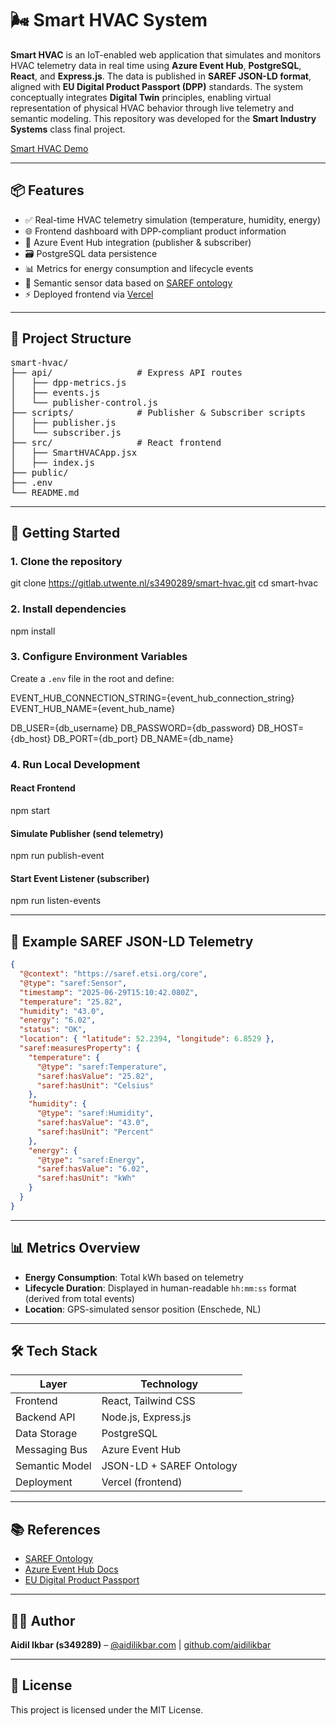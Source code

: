 # 🌬️ Smart HVAC System

**Smart HVAC** is an IoT-enabled web application that simulates and monitors HVAC telemetry data in real time using **Azure Event Hub**, **PostgreSQL**, **React**, and **Express.js**. The data is published in **SAREF JSON-LD format**, aligned with **EU Digital Product Passport (DPP)** standards. The system conceptually integrates **Digital Twin** principles, enabling virtual representation of physical HVAC behavior through live telemetry and semantic modeling. This repository was developed for the **Smart Industry Systems** class final project.

[Smart HVAC Demo](https://smart-hvac.vercel.app/)

---

## 📦 Features

- ✅ Real-time HVAC telemetry simulation (temperature, humidity, energy)
- 🌐 Frontend dashboard with DPP-compliant product information
- 📡 Azure Event Hub integration (publisher & subscriber)
- 🗃️ PostgreSQL data persistence
- 📊 Metrics for energy consumption and lifecycle events
- 🧠 Semantic sensor data based on [SAREF ontology](https://saref.etsi.org/core/)
- ⚡ Deployed frontend via [Vercel](https://vercel.com/)

---

## 🧱 Project Structure

<pre>
smart-hvac/
├── api/                # Express API routes
│   ├── dpp-metrics.js
│   ├── events.js
│   └── publisher-control.js
├── scripts/            # Publisher & Subscriber scripts
│   ├── publisher.js
│   └── subscriber.js
├── src/                # React frontend
│   ├── SmartHVACApp.jsx
│   ├── index.js
├── public/
├── .env
└── README.md
</pre>


---

## 🚀 Getting Started

### 1. Clone the repository

git clone https://gitlab.utwente.nl/s3490289/smart-hvac.git
cd smart-hvac

### 2. Install dependencies

npm install

### 3. Configure Environment Variables

Create a `.env` file in the root and define:

EVENT_HUB_CONNECTION_STRING={event_hub_connection_string}
EVENT_HUB_NAME={event_hub_name}

DB_USER={db_username}
DB_PASSWORD={db_password}
DB_HOST={db_host}
DB_PORT={db_port}
DB_NAME={db_name}

### 4. Run Local Development

#### React Frontend

npm start

#### Simulate Publisher (send telemetry)

npm run publish-event

#### Start Event Listener (subscriber)

npm run listen-events

---

## 🔎 Example SAREF JSON-LD Telemetry

```json
{
  "@context": "https://saref.etsi.org/core",
  "@type": "saref:Sensor",
  "timestamp": "2025-06-29T15:10:42.080Z",
  "temperature": "25.82",
  "humidity": "43.0",
  "energy": "6.02",
  "status": "OK",
  "location": { "latitude": 52.2394, "longitude": 6.8529 },
  "saref:measuresProperty": {
    "temperature": {
      "@type": "saref:Temperature",
      "saref:hasValue": "25.82",
      "saref:hasUnit": "Celsius"
    },
    "humidity": {
      "@type": "saref:Humidity",
      "saref:hasValue": "43.0",
      "saref:hasUnit": "Percent"
    },
    "energy": {
      "@type": "saref:Energy",
      "saref:hasValue": "6.02",
      "saref:hasUnit": "kWh"
    }
  }
}
```

---

## 📊 Metrics Overview

- **Energy Consumption**: Total kWh based on telemetry
- **Lifecycle Duration**: Displayed in human-readable `hh:mm:ss` format (derived from total events)
- **Location**: GPS-simulated sensor position (Enschede, NL)

---

## 🛠️ Tech Stack

| Layer          | Technology                        |
|----------------|-----------------------------------|
| Frontend       | React, Tailwind CSS               |
| Backend API    | Node.js, Express.js               |
| Data Storage   | PostgreSQL                        |
| Messaging Bus  | Azure Event Hub                   |
| Semantic Model | JSON-LD + SAREF Ontology          |
| Deployment     | Vercel (frontend)                 |

---

## 📚 References

- [SAREF Ontology](https://saref.etsi.org/core/)
- [Azure Event Hub Docs](https://learn.microsoft.com/en-us/azure/event-hubs/)
- [EU Digital Product Passport](https://single-market-economy.ec.europa.eu/sustainability/product-policy-and-ecodesign/digital-product-passport_en)

---

## 👨‍💻 Author

**Aidil Ikbar (s349289)** – [@aidilikbar.com](https://aidilikbar.com) | [github.com/aidilikbar](https://github.com/aidilikbar)

---

## 📝 License

This project is licensed under the MIT License.
